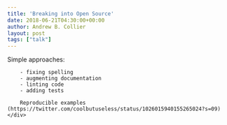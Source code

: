 ```yaml
---
title: 'Breaking into Open Source'
date: 2018-06-21T04:30:00+00:00
author: Andrew B. Collier
layout: post
tags: ["talk"]
---
```


<div class="talk">
	<div class="title">
	</div>
	<div class="abstract">
		Simple approaches:

		- fixing spelling
		- augmenting documentation
		- linting code
		- adding tests

		Reproducible examples (https://twitter.com/coolbutuseless/status/1026015940155265024?s=09)
	</div>
</div>
